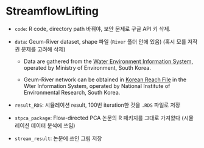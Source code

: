 # StreamflowLifting

- `code`: R code, directory path 바꿔야, 보안 문제로 구글 API 키 삭제.

- `data`: Geum-River dataset, shape 파일 (`River` 폴더 안에 있음) (혹시 모를 저작권 문제를 고려해 삭제)

	+ Data are gathered from the [Water Environment Information System](http://211.114.21.35/KRF_DEV/), operated by Ministry of Environment, South Korea.

	+ Geum-River network can be obtained in [Korean Reach File](http://water.nier.go.kr/front/riverNetwork/riverNetwork.jsp) in the Wter Information System, operated by National Institute of Environmental Research, South Korea.

- `result_RDS`: 시뮬레이션 result, 100번 iteration한 것을 `.RDS` 파일로 저장

- `stpca_package`: Flow-directed PCA 논문의 R 패키지를 그대로 가져왔다 (시뮬레이션 데이터 분석에 쓰임)

- `stream_result`: 논문에 쓰인 그림 저장
